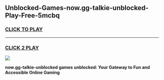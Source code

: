 
## Unblocked-Games-now.gg-talkie-unblocked-Play-Free-5mcbq
<h3>
<a href="https://premium76.site?title=now.gg-talkie-unblocked&ref=21A">CLICK TO PLAY</a></h3>
<hr>

<h3>
<a href="https://premium76.site?title=now.gg-talkie-unblocked&ref=21A">CLICK 2 PLAY</a>
  
</h3>

<a href="https://premium76.site?title=now.gg-talkie-unblocked&ref=21A"><img src="https://clearcache.store/games.png"></a>


**now.gg-talkie-unblocked games unblocked: Your Gateway to Fun and Accessible Online Gaming**
